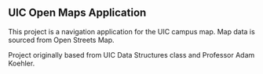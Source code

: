 ## UIC Open Maps Application

This project is a navigation application for the UIC campus map.
Map data is sourced from Open Streets Map.

Project originally based from UIC Data Structures class and Professor Adam Koehler.
